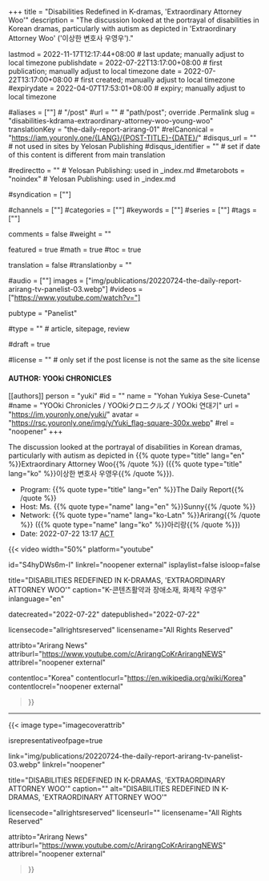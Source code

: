 +++
title = "Disabilities Redefined in K-dramas, 'Extraordinary Attorney Woo'"
description = "The discussion looked at the portrayal of disabilities in Korean dramas, particularly with autism as depicted in 'Extraordinary Attorney Woo' ('이상한 변호사 우영우')."

lastmod = 2022-11-17T12:17:44+08:00                 # last update; manually adjust to local timezone
publishdate = 2022-07-22T13:17:00+08:00             # first publication; manually adjust to local timezone
date = 2022-07-22T13:17:00+08:00                    # first created; manually adjust to local timezone
#expirydate = 2022-04-07T17:53:01+08:00              # expiry; manually adjust to local timezone

#aliases = [""]                                        # "/post"
#url = ""                                              # "path/post"; override .Permalink
slug = "disabilities-kdrama-extraordinary-attorney-woo-young-woo"
translationKey = "the-daily-report-arirang-01"
#relCanonical = "https://iam.youronly.one/{LANG}/{POST-TITLE}-{DATE}/"
#disqus_url = ""                                       # not used in sites by Yelosan Publishing
#disqus_identifier = ""                                # set if date of this content is different from main translation

#redirectto = ""                                       # Yelosan Publishing: used in _index.md
#metarobots = "noindex"                                # Yelosan Publishing: used in _index.md

#syndication = [""]

#channels = [""]
#categories = [""]
#keywords = [""]
#series = [""]
#tags = [""]

comments = false
#weight = ""

featured = true
#math = true
#toc = true

translation = false
#translationby = ""

#audio = [""]
images = ["img/publications/20220724-the-daily-report-arirang-tv-panelist-03.webp"]
#videos = ["https://www.youtube.com/watch?v="]

pubtype = "Panelist"

#type = ""                                             # article, sitepage, review

#draft = true

#license = ""                                          # only set if the post license is not the same as the site license

#### AUTHOR: YOOki CHRONICLES ####
[[authors]]
  person = "yuki"
  #id = ""
  name = "Yohan Yukiya Sese-Cuneta"
  #name = "YOOki Chronicles / YOOkiクロニクルズ / YOOki 연대기"
  url = "https://im.youronly.one/yuki/"
  avatar = "https://rsc.youronly.one/img/y/Yuki_flag-square-300x.webp"
  #rel = "noopener"
+++

The discussion looked at the portrayal of disabilities in Korean dramas, particularly with autism as depicted in {{% quote type="title" lang="en" %}}Extraordinary Attorney Woo{{% /quote %}} ({{% quote type="title" lang="ko" %}}이상한 변호사 우영우{{% /quote %}}).

- Program: {{% quote type="title" lang="en" %}}The Daily Report{{% /quote %}}
- Host: Ms. {{% quote type="name" lang="en" %}}Sunny{{% /quote %}}
- Network: {{% quote type="name" lang="ko-Latn" %}}Arirang{{% /quote %}} ({{% quote type="name" lang="ko" %}}아리랑{{% /quote %}})
- Date: <time datetime="2022-07-22T05:17Z">2022-07-22 13:17 <abbr title="ASEAN Common Time">ACT</abbr></time>

{{< video
  width="50%"
  platform="youtube"

  id="S4hyDWs6m-I"
  linkrel="noopener external"
  isplaylist=false
  isloop=false

  title="DISABILITIES REDEFINED IN K-DRAMAS, 'EXTRAORDINARY ATTORNEY WOO'"
  caption="K-콘텐츠활약과 장애소재, 화제작 우영우"
  inlanguage="en"

  datecreated="2022-07-22"
  datepublished="2022-07-22"

  licensecode="allrightsreserved"
  licensename="All Rights Reserved"

  attribto="Arirang News"
  attriburl="https://www.youtube.com/c/ArirangCoKrArirangNEWS"
  attribrel="noopener external"

  contentloc="Korea"
  contentlocurl="https://en.wikipedia.org/wiki/Korea"
  contentlocrel="noopener external"
>}}

---

{{< image
  type="imagecoverattrib"

  isrepresentativeofpage=true

  link="img/publications/20220724-the-daily-report-arirang-tv-panelist-03.webp"
  linkrel="noopener"

  title="DISABILITIES REDEFINED IN K-DRAMAS, 'EXTRAORDINARY ATTORNEY WOO'"
  caption=""
  alt="DISABILITIES REDEFINED IN K-DRAMAS, 'EXTRAORDINARY ATTORNEY WOO'"

  licensecode="allrightsreserved"
  licenseurl=""
  licensename="All Rights Reserved"

  attribto="Arirang News"
  attriburl="https://www.youtube.com/c/ArirangCoKrArirangNEWS"
  attribrel="noopener external"
>}}

